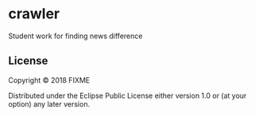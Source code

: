 # crawler

Student work for finding news difference

## License

Copyright © 2018 FIXME

Distributed under the Eclipse Public License either version 1.0 or (at
your option) any later version.
